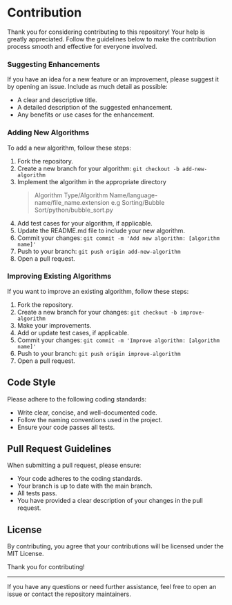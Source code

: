 # Contribution

Thank you for considering contributing to this repository! Your help is greatly appreciated. Follow the guidelines below to make the contribution process smooth and effective for everyone involved.

### Suggesting Enhancements

If you have an idea for a new feature or an improvement, please suggest it by opening an issue. Include as much detail as possible:

- A clear and descriptive title.
- A detailed description of the suggested enhancement.
- Any benefits or use cases for the enhancement.

### Adding New Algorithms

To add a new algorithm, follow these steps:

1. Fork the repository.
2. Create a new branch for your algorithm: `git checkout -b add-new-algorithm`
3. Implement the algorithm in the appropriate directory
   > Algorithm Type/Algorithm Name/language-name/file_name.extension
   > e.g
   > Sorting/Bubble Sort/python/bubble_sort.py
4. Add test cases for your algorithm, if applicable.
5. Update the README.md file to include your new algorithm.
6. Commit your changes: `git commit -m 'Add new algorithm: [algorithm name]'`
7. Push to your branch: `git push origin add-new-algorithm`
8. Open a pull request.

### Improving Existing Algorithms

If you want to improve an existing algorithm, follow these steps:

1. Fork the repository.
2. Create a new branch for your changes: `git checkout -b improve-algorithm`
3. Make your improvements.
4. Add or update test cases, if applicable.
5. Commit your changes: `git commit -m 'Improve algorithm: [algorithm name]'`
6. Push to your branch: `git push origin improve-algorithm`
7. Open a pull request.

## Code Style

Please adhere to the following coding standards:

- Write clear, concise, and well-documented code.
- Follow the naming conventions used in the project.
- Ensure your code passes all tests.

## Pull Request Guidelines

When submitting a pull request, please ensure:

- Your code adheres to the coding standards.
- Your branch is up to date with the main branch.
- All tests pass.
- You have provided a clear description of your changes in the pull request.

## License

By contributing, you agree that your contributions will be licensed under the MIT License.

Thank you for contributing!

---

If you have any questions or need further assistance, feel free to open an issue or contact the repository maintainers.
